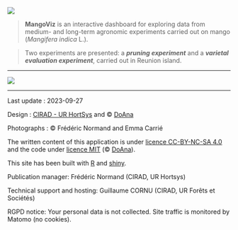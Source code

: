 <p class="center">
  <span>
    <img src="mangoviz-logo.png" id="logo"> 
  </span>
</p>

> **MangoViz** is an interactive dashboard for exploring data from medium- and long-term agronomic experiments carried out on mango (*Mangifera indica* L.).

> Two experiments are presented: a ***pruning experiment*** and a ***varietal evaluation experiment***, carried out in Reunion island.


***

<p class="center">
  <span>
    <img src="bande_illustrations.png" class="inbox-img">
   </span>
</p>


***



Last update : 2023-09-27



Design : <a href="https://ur-hortsys.cirad.fr/" target="_blank">CIRAD - UR HortSys</a>  and © <a href="https://doana-r.com" target="_blank">DoAna</a>

Photographs : © Frédéric Normand and Emma Carrié

The written content of this application is under <a href="https://creativecommons.org/licenses/by-nc-sa/4.0/" target="_blank">licence CC-BY-NC-SA 4.0</a> and the code under <a href="https://mit-license.org/" target="_blank">licence MIT</a> (© <a href="https://doana-r.com" target="_blank">DoAna</a>).

This site has been built with <a href="https://www.r-project.org/" target="_blank">R</a> and <a href="https://shiny.rstudio.com/" target="_blank">shiny</a>.

Publication manager: Frédéric Normand (CIRAD, UR Hortsys)

Technical support and hosting: Guillaume CORNU (CIRAD, UR Forêts et Sociétés) 

RGPD notice: Your personal data is not collected. Site traffic is monitored by Matomo (no cookies).



